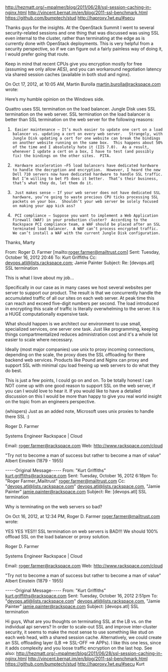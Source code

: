 http://hezmatt.org/~mpalmer/blog/2011/06/28/ssl-session-caching-in-nginx.html
http://vincent.bernat.im/en/blog/2011-ssl-benchmark.html
https://github.com/bumptech/stud
http://haproxy.1wt.eu/#secu

Thanks guys for the insights. At the OpenStack Summit I went to several security-related sessions and one thing that was discussed was using SSL even internal to the cluster, rather than terminating at the edge as is currently done with OpenStack deployments. This is very helpful from a security perspective, so if we can figure out a fairly painless way of doing it, I would prefer going that route.

Keep in mind that recent CPUs give you encryption mostly for free (assuming we only allow AES), and you can workaround negotiation latency via shared session caches (available in both stud and nginx).

On Oct 17, 2012, at 10:05 AM, Martin Burolla <martin.burolla@rackspace.com>
 wrote:

Here’s my humble opinion on the Windows side.
 
Quattro uses SSL termination on the load balancer.  Jungle Disk uses SSL termination on the web server.  SSL termination on the load balancer is better than SSL termination on the web server for the following reasons:
 
1)      Easier maintenance – It’s much easier to update one cert on a load balancer vs. updating a cert on every web server.   Strangely, with Jungle Disk updating a cert for one website can break the bindings on another website running on the same box.  This happens about 50% of the time and I absolutely hate it (IIS 7.0).  As a result, whenever I update a cert on a box, I have to test (and possibly fix) the bindings on the other sites.  PITA. 
 
2)      Hardware acceleration –F5 load balancers have dedicated hardware to handle the decryption and encryption.  However, I heard the new Dell 710 servers now have dedicated hardware to handle SSL traffic.  But I’m willing to bet F5 does it better.  That’s their business, that’s what they do, let them do it.
 
3)      Just makes sense – If your web server does not have dedicated SSL hardware, you’re going to waste precious CPU ticks processing SSL packets on your box.  Shouldn’t your web server be solely focused on making your app kick ass? 
 
4)      PCI compliance – Suppose you want to implement a Web Application Firewall (WAF) in your production cluster?  According to the Rackspace PCI compliance team, a WAF should be placed after an SSL terminated load balancer.  A WAF can’t process encrypted traffic.  We can’t install a WAF with the current Jungle Disk configuration.
 
Thanks,
Marty
 
From: Roger D. Farmer [mailto:roger.farmer@mailtrust.com] 
Sent: Tuesday, October 16, 2012 20:46
To: Kurt Griffiths
Cc: devops.atl@lists.rackspace.com; Jamie Painter
Subject: Re: [devops.atl] SSL termination
 
This is what I love about my job...
 
Specifically in our case as in many cases we host several websites per server to support our product. The result is that we concurrently handle the accumulated traffic of all our sites on each web server.  At peak time this can reach and exceed five-digit numbers per second.  The load introduced in encrypting this scale of traffic is literally overwhelming to the server. It is a HUGE computationally expensive task.
 
What should happen is we architect our environment to use small, specialized services, one server one task.  Just like programming, keeping things compartmentalized reduces administration cost and it's a whole lot easier to scale where necessary.
 
Ideally (most major companies) use unix to proxy incoming connections, depending on the scale, the proxy does the SSL offloading for there backend web services.  Products like Pound and Nginx can proxy and support SSL with minimal cpu load freeing up web servers to do what they do best.
 
This is just a few points, I could go on and on.  To be totally honest I can NOT come up with one good reason to support SSL on the web server, if you can I would love to hear it.  If you would like to have a detailed discussion on this I would be more than happy to give you real world insight on the topic from an engineers perspective.
 
(whispers) Just as an added note, Microsoft uses unix proxies to handle there SSL :)
 
 
Roger D. Farmer

Systems Engineer
Rackspace | Cloud

Email: roger.farmer@rackspace.com
Web: http://www.rackspace.com/cloud

"Try not to become a man of success but rather to become a man of value" Albert Einstein (1879 - 1955)


-----Original Message-----
From: "Kurt Griffiths" <kurt.griffiths@rackspace.com>
Sent: Tuesday, October 16, 2012 6:18pm
To: "Roger Farmer_Mailtrust" <roger.farmer@mailtrust.com>
Cc: "devops.atl@lists.rackspace.com" <devops.atl@lists.rackspace.com>, "Jamie Painter" <jamie.painter@rackspace.com>
Subject: Re: [devops.atl] SSL termination

Why is terminating on the web servers so bad?
 
On Oct 16, 2012, at 12:34 PM, Roger D. Farmer <roger.farmer@mailtrust.com> wrote:
 
YES YES YES!!!  SSL termination on web servers is BAD!!!  We should 100% offload SSL on the load balancer or proxy solution.
 
Roger D. Farmer

Systems Engineer
Rackspace | Cloud

Email: roger.farmer@rackspace.com
Web: http://www.rackspace.com/cloud

"Try not to become a man of success but rather to become a man of value" Albert Einstein (1879 - 1955)


-----Original Message-----
From: "Kurt Griffiths" <kurt.griffiths@rackspace.com>
Sent: Tuesday, October 16, 2012 2:51pm
To: "devops.atl@lists.rackspace.com" <devops.atl@lists.rackspace.com>, "Jamie Painter" <jamie.painter@rackspace.com>
Subject: [devops.atl] SSL termination

Hi guys,
What are you thoughts on terminating SSL at the LB vs. on the individual api servers? In order to scale-out SSL and improve inter-cluster security, it seems to make the most sense to use something like stud on each web head, with a shared session cache.
Alternatively, we could create an SSL offloading layer (LB ==> SSL-OFF ==> APPs). I like this one less, since it adds complexity and you loose traffic encryption on the last hop.
See also:
http://hezmatt.org/~mpalmer/blog/2011/06/28/ssl-session-caching-in-nginx.html
http://vincent.bernat.im/en/blog/2011-ssl-benchmark.html
https://github.com/bumptech/stud
http://haproxy.1wt.eu/#secu
Kurt
